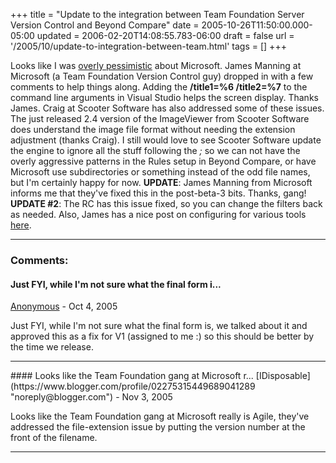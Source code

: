 +++
title = "Update to the integration between Team Foundation Server Version Control and Beyond Compare"
date = 2005-10-26T11:50:00.000-05:00
updated = 2006-02-20T14:08:55.783-06:00
draft = false
url = '/2005/10/update-to-integration-between-team.html'
tags = []
+++

Looks like I was [overly pessimistic](http://musingmarc.blogspot.com/2005/10/microsoft-team-foundation-server-and.html) about Microsoft. James Manning at Microsoft (a Team Foundation Version Control guy) dropped in with a few comments to help things along. Adding the **/title1=%6 /title2=%7** to the command line arguments in Visual Studio helps the screen display. Thanks James. Craig at Scooter Software has also addressed some of these issues. The just released 2.4 version of the ImageViewer from Scooter Software does understand the image file format without needing the extension adjustment (thanks Craig). I still would love to see Scooter Software update the engine to ignore all the stuff following the _;_ so we can not have the overly aggressive patterns in the Rules setup in Beyond Compare, or have Microsoft use subdirectories or something instead of the odd file names, but I'm certainly happy for now. **UPDATE**: James Manning from Microsoft informs me that they've fixed this in the post-beta-3 bits. Thanks, gang! **UPDATE #2**: The RC has this issue fixed, so you can change the filters back as needed. Also, James has a nice post on configuring for various tools [here](http://blogs.msdn.com/jmanning/articles/535573.aspx).

---
### Comments:
#### Just FYI, while I'm not sure what the final form i...
[Anonymous]( "noreply@blogger.com") - <time datetime="2005-10-27T20:48:00.000-05:00">Oct 4, 2005</time>

Just FYI, while I'm not sure what the final form is, we talked about it and approved this as a fix for V1 (assigned to me :) so this should be better by the time we release.
<hr />
#### Looks like the Team Foundation gang at Microsoft r...
[IDisposable](https://www.blogger.com/profile/02275315449689041289 "noreply@blogger.com") - <time datetime="2005-11-16T22:39:00.000-06:00">Nov 3, 2005</time>

Looks like the Team Foundation gang at Microsoft really is Agile, they've addressed the file-extension issue by putting the version number at the front of the filename.
<hr />
